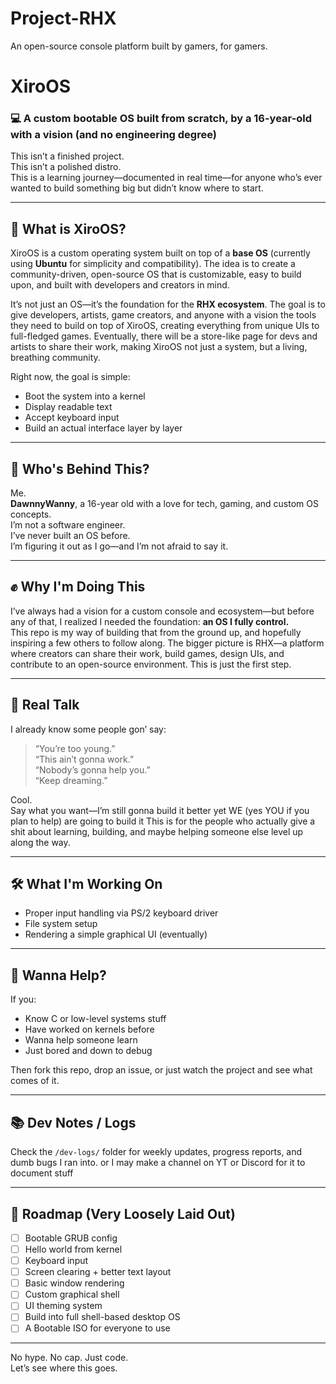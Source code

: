 # Project-RHX
An open-source console platform built by gamers, for gamers.
# XiroOS

### 💻 A custom bootable OS built from scratch, by a 16-year-old with a vision (and no engineering degree)

This isn’t a finished project.  
This isn’t a polished distro.  
This is a learning journey—documented in real time—for anyone who’s ever wanted to build something big but didn’t know where to start.

---

## 🚧 What is XiroOS?

XiroOS is a custom operating system built on top of a **base OS** (currently using **Ubuntu** for simplicity and compatibility). The idea is to create a community-driven, open-source OS that is customizable, easy to build upon, and built with developers and creators in mind.

It’s not just an OS—it’s the foundation for the **RHX ecosystem**. The goal is to give developers, artists, game creators, and anyone with a vision the tools they need to build on top of XiroOS, creating everything from unique UIs to full-fledged games. Eventually, there will be a store-like page for devs and artists to share their work, making XiroOS not just a system, but a living, breathing community.

Right now, the goal is simple:
- Boot the system into a kernel
- Display readable text
- Accept keyboard input
- Build an actual interface layer by layer

---

## 🧠 Who's Behind This?

Me.  
**DawnnyWanny**, a 16-year old with a love for tech, gaming, and custom OS concepts.  
I’m not a software engineer.  
I’ve never built an OS before.  
I’m figuring it out as I go—and I’m not afraid to say it.

---

## ✊ Why I'm Doing This

I’ve always had a vision for a custom console and ecosystem—but before any of that, I realized I needed the foundation: **an OS I fully control.**  
This repo is my way of building that from the ground up, and hopefully inspiring a few others to follow along. The bigger picture is RHX—a platform where creators can share their work, build games, design UIs, and contribute to an open-source environment. This is just the first step.

---

## 💬 Real Talk

I already know some people gon’ say:  
> “You’re too young.”  
> “This ain’t gonna work.”  
> “Nobody’s gonna help you.”  
> “Keep dreaming.”

Cool.  
Say what you want—I’m still gonna build it better yet WE (yes YOU if you plan to help) are going to build it 
This is for the people who actually give a shit about learning, building, and maybe helping someone else level up along the way.

---

## 🛠️ What I'm Working On

- Proper input handling via PS/2 keyboard driver
- File system setup
- Rendering a simple graphical UI (eventually)

---

## 🧪 Wanna Help?

If you:
- Know C or low-level systems stuff
- Have worked on kernels before
- Wanna help someone learn
- Just bored and down to debug

Then fork this repo, drop an issue, or just watch the project and see what comes of it.

---

## 📚 Dev Notes / Logs

Check the `/dev-logs/` folder for weekly updates, progress reports, and dumb bugs I ran into.
or I may make a channel on YT or Discord for it to document stuff

---

## 📌 Roadmap (Very Loosely Laid Out)

- [ ] Bootable GRUB config
- [ ] Hello world from kernel
- [ ] Keyboard input
- [ ] Screen clearing + better text layout
- [ ] Basic window rendering
- [ ] Custom graphical shell
- [ ] UI theming system
- [ ] Build into full shell-based desktop OS
- [ ] A Bootable ISO for everyone to use

---

No hype. No cap. Just code.  
Let’s see where this goes.
